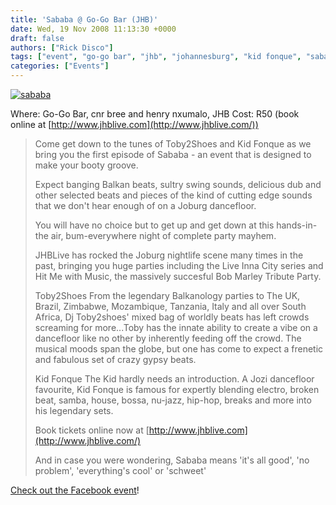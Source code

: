 ```yaml
---
title: 'Sababa @ Go-Go Bar (JHB)'
date: Wed, 19 Nov 2008 11:13:30 +0000
draft: false
authors: ["Rick Disco"]
tags: ["event", "go-go bar", "jhb", "johannesburg", "kid fonque", "sababa", "toby2shoes"]
categories: ["Events"]
---
```


[![](/wp-content/uploads/2008/11/sababa.jpg "sababa")](/wp-content/uploads/2008/11/sababa.jpg)

Where: Go-Go Bar, cnr bree and henry nxumalo, JHB Cost: R50 (book online at [http://www.jhblive.com](http://www.jhblive.com/))

> Come get down to the tunes of Toby2Shoes and Kid Fonque as we bring you the first episode of Sababa - an event that is designed to make your booty groove.
>
> Expect banging Balkan beats, sultry swing sounds, delicious dub and other selected beats and pieces of the kind of cutting edge sounds that we don't hear enough of on a Joburg dancefloor.
>
> You will have no choice but to get up and get down at this hands-in-the air, bum-everywhere night of complete party mayhem.
>
> JHBLive has rocked the Joburg nightlife scene many times in the past, bringing you huge parties including the Live Inna City series and Hit Me with Music, the massively succesful Bob Marley Tribute Party.
>
> Toby2Shoes From the legendary Balkanology parties to The UK, Brazil, Zimbabwe, Mozambique, Tanzania, Italy and all over South Africa, Dj Toby2shoes' mixed bag of worldly beats has left crowds screaming for more...Toby has the innate ability to create a vibe on a dancefloor like no other by inherently feeding off the crowd. The musical moods span the globe, but one has come to expect a frenetic and fabulous set of crazy gypsy beats.
>
> Kid Fonque The Kid hardly needs an introduction. A Jozi dancefloor favourite, Kid Fonque is famous for expertly blending electro, broken beat, samba, house, bossa, nu-jazz, hip-hop, breaks and more into his legendary sets.
>
> Book tickets online now at [http://www.jhblive.com](http://www.jhblive.com/)
>
> And in case you were wondering, Sababa means 'it's all good', 'no problem', 'everything's cool' or 'schweet'

[Check out the Facebook event](http://www.facebook.com/event.php?eid=46046675759 "Facebook Event")!


